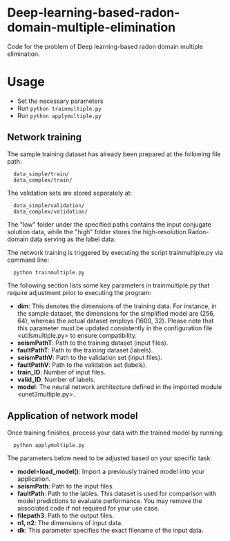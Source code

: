 # Deep-learning-based-radon-domain-multiple-elimination
Code for the problem of Deep learning-based radon domain multiple elimination.
# Usage
* Set the necessary parameters  
* Run `python trainmultiple.py`  
* Run `python applymultiple.py`  

## Network training    

The sample training dataset has already been prepared at the following file path:   
```
  data_simple/train/  
  data_complex/train/
```
  
The validation sets are stored separately at:  
```
  data_simple/validation/  
  data_complex/validation/
```
  
The "low" folder under the specified paths contains the input conjugate solution data, while the "high" folder stores the high-resolution Radon-domain data serving as the label data.    

The network training is triggered by executing the script trainmultiple.py via command line:  
```  
  python trainmultiple.py
```

  
The following section lists some key parameters in trainmultiple.py that require adjustment prior to executing the program:  
* **dim**: This denotes the dimensions of the training data. For instance, in the sample dataset, the dimensions for the simplified model are (256, 64), whereas the actual dataset employs (1600, 32). Please note that this parameter must be updated consistently in the configuration file <utilsmultiple.py> to ensure compatibility.  
* **seismPathT**: Path to the training dataset (input files).
* **faultPathT**: Path to the training dataset (labels).  
* **seismPathV**: Path to the validation set (input files).  
* **faultPathV**: Path to the validation set (labels).  
* **train_ID**: Number of input files.  
* **valid_ID**: Number of labels.  
* **model**: The neural network architecture defined in the imported module <unet3multiple.py>.  

## Application of network model  
Once training finishes, process your data with the trained model by running:  
```
  python applymultiple.py
```

The parameters below need to be adjusted based on your specific task:
* **model=load_model()**: Import a previously trained model into your application.
* **seismPath**: Path to the input files.
* **faultPath**: Path to the lables. This dataset is used for comparison with model predictions to evaluate performance. You may remove the associated code if not required for your use case.
* **filepath3**: Path to the output files.
* **n1, n2**: The dimensions of input data.
* **dk**: This parameter specifies the exact filename of the input data.


